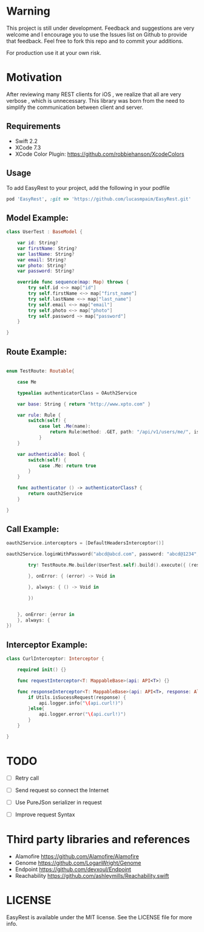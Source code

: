 # Warning
This project is still under development. Feedback and suggestions are very welcome and I encourage you to use the Issues list on Github to provide that feedback.
Feel free to fork this repo and to commit your additions.

For production use it at your own risk.

# Motivation
After reviewing many REST clients for iOS , we realize that all are very verbose , which is unnecessary.
This library was born from the need to simplify the communication between client and server.

## Requirements
 - Swift 2.2
 - XCode 7.3
 - XCode Color Plugin: https://github.com/robbiehanson/XcodeColors

## Usage
To add EasyRest to your project, add the following in your podfile

```Ruby
pod 'EasyRest', :git => 'https://github.com/lucasmpaim/EasyRest.git'
```

## Model Example:
```swift
class UserTest : BaseModel {

    var id: String?
    var firstName: String?
    var lastName: String?
    var email: String?
    var photo: String?
    var password: String?

    override func sequence(map: Map) throws {
        try self.id <~> map["id"]
        try self.firstName <~> map["first_name"]
        try self.lastName <~> map["last_name"]
        try self.email <~> map["email"]
        try self.photo <~> map["photo"]
        try self.password ~> map["password"]
    }

}
```

## Route Example:
```swift

enum TestRoute: Routable{

    case Me

    typealias authenticatorClass = OAuth2Service

    var base: String { return "http://www.xpto.com" }

    var rule: Rule {
        switch(self) {
            case let .Me(name):
                return Rule(method: .GET, path: "/api/v1/users/me/", isAuthenticable: true, parameters: [.Query : ["name": name]])
            }
    }

    var authenticable: Bool {
        switch(self) {
            case .Me: return true
        }
    }

    func authenticator () -> authenticatorClass? {
        return oauth2Service
    }

}

```

## Call Example:
```swift
oauth2Service.interceptors = [DefaultHeadersInterceptor()]

oauth2Service.loginWithPassword("abcd@abcd.com", password: "abcd@1234", onSucess: {

        try! TestRoute.Me.builder(UserTest.self).build().execute({ (result) -> Void in

        }, onError: { (error) -> Void in

        }, always: { () -> Void in

        })


    }, onError: {error in
    }, always: {
})
```
## Interceptor Example:

```swift
class CurlInterceptor: Interceptor {

    required init() {}

    func requestInterceptor<T: MappableBase>(api: API<T>) {}

    func responseInterceptor<T: MappableBase>(api: API<T>, response: Alamofire.Response<AnyObject, NSError>) {
        if Utils.isSucessRequest(response) {
            api.logger.info("\(api.curl!)")
        }else{
            api.logger.error("\(api.curl!)")
        }
    }

}
```

# TODO
- [ ] Retry call
- [ ] Send request so connect the Internet
- [ ] Use PureJSon serializer in request
- [ ] Improve request Syntax


# Third party libraries and references
- Alamofire    https://github.com/Alamofire/Alamofire
- Genome       https://github.com/LoganWright/Genome
- Endpoint     https://github.com/devxoul/Endpoint
- Reachability https://github.com/ashleymills/Reachability.swift

# LICENSE
EasyRest is available under the MIT license. See the LICENSE file for more info.
